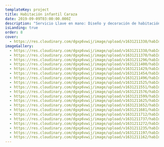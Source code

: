 ```yaml
---
templateKey: project
title: Habitación infantil Caraza
date: 2019-09-09T03:00:00.000Z
description: "Servicio Llave en mano: Diseño y decoración de habitación infantil."
isLanding: true
order: 8
cover:
  - https://res.cloudinary.com/dgxp6vwij/image/upload/v1631211338/habInfantilCalaza/habCalaza-6_qpwphl.jpg
imageGallery:
  - https://res.cloudinary.com/dgxp6vwij/image/upload/v1631211338/habInfantilCalaza/habCalaza-6_qpwphl.jpg
  - https://res.cloudinary.com/dgxp6vwij/image/upload/v1631211370/habInfantilCalaza/habCalaza-7_ihqbj6.jpg
  - https://res.cloudinary.com/dgxp6vwij/image/upload/v1631211296/habInfantilCalaza/habCalaza-5_fpuvt1.jpg
  - https://res.cloudinary.com/dgxp6vwij/image/upload/v1631211400/habInfantilCalaza/habCalaza-8_r3qnvs.jpg
  - https://res.cloudinary.com/dgxp6vwij/image/upload/v1631211429/habInfantilCalaza/habCalaza-9_tvnnwu.jpg
  - https://res.cloudinary.com/dgxp6vwij/image/upload/v1631211454/habInfantilCalaza/habCalaza-10_mdc05v.jpg
  - https://res.cloudinary.com/dgxp6vwij/image/upload/v1631211496/habInfantilCalaza/habCalaza-11_dgeb5a.jpg
  - https://res.cloudinary.com/dgxp6vwij/image/upload/v1631211525/habInfantilCalaza/habCalaza-12_srjse3.jpg
  - https://res.cloudinary.com/dgxp6vwij/image/upload/v1631211551/habInfantilCalaza/habCalaza-13_s25kvn.jpg
  - https://res.cloudinary.com/dgxp6vwij/image/upload/v1631211576/habInfantilCalaza/habCalaza-14_zuj4n7.jpg
  - https://res.cloudinary.com/dgxp6vwij/image/upload/v1631211599/habInfantilCalaza/habCalaza-15_w2dqm6.jpg
  - https://res.cloudinary.com/dgxp6vwij/image/upload/v1631211625/habInfantilCalaza/habCalaza-16_v9pzoo.jpg
  - https://res.cloudinary.com/dgxp6vwij/image/upload/v1631211652/habInfantilCalaza/habCalaza-17_kjhooq.jpg
  - https://res.cloudinary.com/dgxp6vwij/image/upload/v1631211681/habInfantilCalaza/habCalaza-18_trfenq.jpg
  - https://res.cloudinary.com/dgxp6vwij/image/upload/v1631211712/habInfantilCalaza/habCalaza-19_hj8rvt.jpg
  - https://res.cloudinary.com/dgxp6vwij/image/upload/v1631211737/habInfantilCalaza/habCalaza-20_mlnicx.jpg
  - https://res.cloudinary.com/dgxp6vwij/image/upload/v1631211272/habInfantilCalaza/habCalaza-4_us0tcd.jpg
  - https://res.cloudinary.com/dgxp6vwij/image/upload/v1631211235/habInfantilCalaza/habCalaza-3_xmdbhv.jpg
  - https://res.cloudinary.com/dgxp6vwij/image/upload/v1631211197/habInfantilCalaza/habCalaza-2_q7zl3l.jpg
  - https://res.cloudinary.com/dgxp6vwij/image/upload/v1631211162/habInfantilCalaza/habCalaza-1_xtzcgd.jpg
---
```

